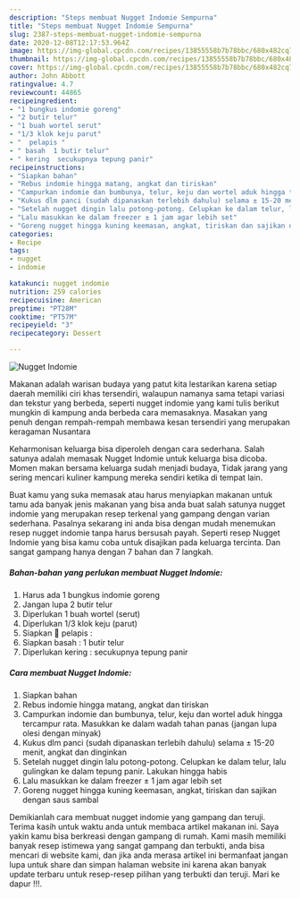 ```yaml
---
description: "Steps membuat Nugget Indomie Sempurna"
title: "Steps membuat Nugget Indomie Sempurna"
slug: 2387-steps-membuat-nugget-indomie-sempurna
date: 2020-12-08T12:17:53.964Z
image: https://img-global.cpcdn.com/recipes/13855558b7b78bbc/680x482cq70/nugget-indomie-foto-resep-utama.jpg
thumbnail: https://img-global.cpcdn.com/recipes/13855558b7b78bbc/680x482cq70/nugget-indomie-foto-resep-utama.jpg
cover: https://img-global.cpcdn.com/recipes/13855558b7b78bbc/680x482cq70/nugget-indomie-foto-resep-utama.jpg
author: John Abbott
ratingvalue: 4.7
reviewcount: 44865
recipeingredient:
- "1 bungkus indomie goreng"
- "2 butir telur"
- "1 buah wortel serut"
- "1/3 klok keju parut"
- "  pelapis "
- " basah  1 butir telur"
- " kering  secukupnya tepung panir"
recipeinstructions:
- "Siapkan bahan"
- "Rebus indomie hingga matang, angkat dan tiriskan"
- "Campurkan indomie dan bumbunya, telur, keju dan wortel aduk hingga tercampur rata. Masukkan ke dalam wadah tahan panas (jangan lupa olesi dengan minyak)"
- "Kukus dlm panci (sudah dipanaskan terlebih dahulu) selama ± 15-20 menit, angkat dan dinginkan"
- "Setelah nugget dingin lalu potong-potong. Celupkan ke dalam telur, lalu gulingkan ke dalam tepung panir. Lakukan hingga habis"
- "Lalu masukkan ke dalam freezer ± 1 jam agar lebih set"
- "Goreng nugget hingga kuning keemasan, angkat, tiriskan dan sajikan dengan saus sambal"
categories:
- Recipe
tags:
- nugget
- indomie

katakunci: nugget indomie 
nutrition: 259 calories
recipecuisine: American
preptime: "PT28M"
cooktime: "PT57M"
recipeyield: "3"
recipecategory: Dessert

---
```



![Nugget Indomie](https://img-global.cpcdn.com/recipes/13855558b7b78bbc/680x482cq70/nugget-indomie-foto-resep-utama.jpg)

Makanan adalah warisan budaya yang patut kita lestarikan karena setiap daerah memiliki ciri khas tersendiri, walaupun namanya sama tetapi variasi dan tekstur yang berbeda, seperti nugget indomie yang kami tulis berikut mungkin di kampung anda berbeda cara memasaknya. Masakan yang penuh dengan rempah-rempah membawa kesan tersendiri yang merupakan keragaman Nusantara

Keharmonisan keluarga bisa diperoleh dengan cara sederhana. Salah satunya adalah memasak Nugget Indomie untuk keluarga bisa dicoba. Momen makan bersama keluarga sudah menjadi budaya, Tidak jarang yang sering mencari kuliner kampung mereka sendiri ketika di tempat lain.



Buat kamu yang suka memasak atau harus menyiapkan makanan untuk tamu ada banyak jenis makanan yang bisa anda buat salah satunya nugget indomie yang merupakan resep terkenal yang gampang dengan varian sederhana. Pasalnya sekarang ini anda bisa dengan mudah menemukan resep nugget indomie tanpa harus bersusah payah.
Seperti resep Nugget Indomie yang bisa kamu coba untuk disajikan pada keluarga tercinta. Dan sangat gampang hanya dengan 7 bahan dan 7 langkah.


<!--inarticleads1-->

##### Bahan-bahan yang perlukan membuat Nugget Indomie:

1. Harus ada 1 bungkus indomie goreng
1. Jangan lupa 2 butir telur
1. Diperlukan 1 buah wortel (serut)
1. Diperlukan 1/3 klok keju (parut)
1. Siapkan  🥥 pelapis :
1. Siapkan  basah : 1 butir telur
1. Diperlukan  kering : secukupnya tepung panir




<!--inarticleads2-->

##### Cara membuat  Nugget Indomie:

1. Siapkan bahan
1. Rebus indomie hingga matang, angkat dan tiriskan
1. Campurkan indomie dan bumbunya, telur, keju dan wortel aduk hingga tercampur rata. Masukkan ke dalam wadah tahan panas (jangan lupa olesi dengan minyak)
1. Kukus dlm panci (sudah dipanaskan terlebih dahulu) selama ± 15-20 menit, angkat dan dinginkan
1. Setelah nugget dingin lalu potong-potong. Celupkan ke dalam telur, lalu gulingkan ke dalam tepung panir. Lakukan hingga habis
1. Lalu masukkan ke dalam freezer ± 1 jam agar lebih set
1. Goreng nugget hingga kuning keemasan, angkat, tiriskan dan sajikan dengan saus sambal




Demikianlah cara membuat nugget indomie yang gampang dan teruji. Terima kasih untuk waktu anda untuk membaca artikel makanan ini. Saya yakin kamu bisa berkreasi dengan gampang di rumah. Kami masih memiliki banyak resep istimewa yang sangat gampang dan terbukti, anda bisa mencari di website kami, dan jika anda merasa artikel ini bermanfaat jangan lupa untuk share dan simpan halaman website ini karena akan banyak update terbaru untuk resep-resep pilihan yang terbukti dan teruji. Mari ke dapur !!!. 
